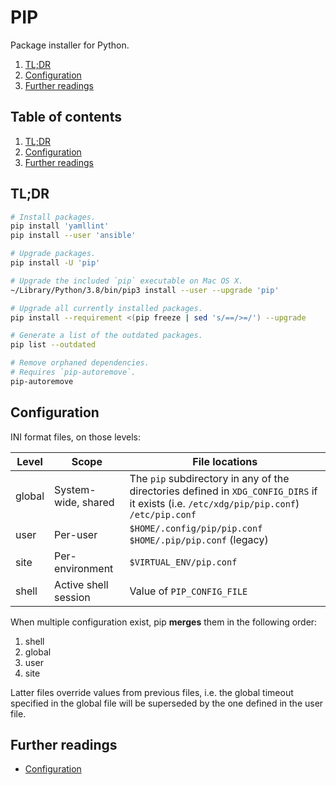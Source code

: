 # PIP

Package installer for Python.

1. [TL;DR](#tldr)
1. [Configuration](#configuration)
1. [Further readings](#further-readings)

## Table of contents <!-- omit in toc -->

1. [TL;DR](#tldr)
1. [Configuration](#configuration)
1. [Further readings](#further-readings)

## TL;DR

```sh
# Install packages.
pip install 'yamllint'
pip install --user 'ansible'

# Upgrade packages.
pip install -U 'pip'

# Upgrade the included `pip` executable on Mac OS X.
~/Library/Python/3.8/bin/pip3 install --user --upgrade 'pip'

# Upgrade all currently installed packages.
pip install --requirement <(pip freeze | sed 's/==/>=/') --upgrade

# Generate a list of the outdated packages.
pip list --outdated

# Remove orphaned dependencies.
# Requires `pip-autoremove`.
pip-autoremove
```

## Configuration

INI format files, on those levels:

Level | Scope | File locations
---|---|---
global | System-wide, shared | The `pip` subdirectory in any of the directories defined in `XDG_CONFIG_DIRS` if it exists (i.e. `/etc/xdg/pip/pip.conf`)<br/>`/etc/pip.conf`
user | Per-user | `$HOME/.config/pip/pip.conf`<br/>`$HOME/.pip/pip.conf` (legacy)
site | Per-environment | `$VIRTUAL_ENV/pip.conf`
shell | Active shell session | Value of `PIP_CONFIG_FILE`

When multiple configuration exist, pip **merges** them in the following order:

1. shell
1. global
1. user
1. site

Latter files override values from previous files, i.e. the global timeout specified in the global file will be superseded by the one defined in the user file.

## Further readings

- [Configuration]

<!--
  References
  -->

<!-- Upstream -->
[configuration]: https://pip.pypa.io/en/stable/topics/configuration/
